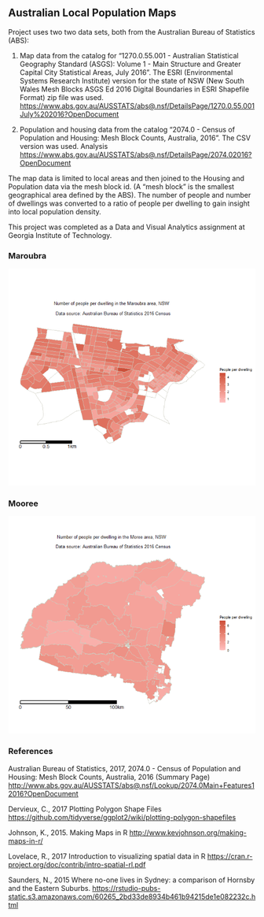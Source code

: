 ## Australian Local Population Maps

Project uses two two data sets, both from the Australian Bureau of Statistics (ABS):

1. Map data from the catalog for “1270.0.55.001 - Australian Statistical Geography Standard (ASGS): Volume 1 - Main Structure and Greater Capital City Statistical Areas, July 2016”. The ESRI (Environmental Systems Research Institute) version for the state of NSW (New South Wales Mesh Blocks ASGS Ed 2016 Digital Boundaries in ESRI Shapefile Format) zip file was used. 
https://www.abs.gov.au/AUSSTATS/abs@.nsf/DetailsPage/1270.0.55.001July%202016?OpenDocument

2. Population and housing data from the catalog “2074.0 - Census of Population and Housing: Mesh Block Counts, Australia, 2016”. The CSV version was used.
Analysis 
https://www.abs.gov.au/AUSSTATS/abs@.nsf/DetailsPage/2074.02016?OpenDocument

The map data is limited to local areas and then joined to the Housing and Population data via the mesh block id. (A “mesh block” is the smallest geographical area defined by the ABS). The number of people and number of dwellings was converted to a ratio of people per dwelling to gain insight into local population density.

This project was completed as a Data and Visual Analytics assignment at Georgia Institute of Technology.

### Maroubra
![Maroubra map](Maroubra.png "Maroubra map") 

### Mooree
![Moree map](Moree.png "Moree map") 


### References 
Australian Bureau of Statistics, 2017, 2074.0 - Census of Population and Housing: Mesh Block Counts, Australia, 2016 (Summary Page) http://www.abs.gov.au/AUSSTATS/abs@.nsf/Lookup/2074.0Main+Features12016?OpenDocument

Dervieux, C., 2017 Plotting Polygon Shape Files
https://github.com/tidyverse/ggplot2/wiki/plotting-polygon-shapefiles

Johnson, K., 2015. Making Maps in R
http://www.kevjohnson.org/making-maps-in-r/

Lovelace, R., 2017 Introduction to visualizing spatial data in R
https://cran.r-project.org/doc/contrib/intro-spatial-rl.pdf

Saunders, N., 2015 Where no-one lives in Sydney: a comparison of Hornsby and the Eastern Suburbs.
https://rstudio-pubs-static.s3.amazonaws.com/60265_2bd33de8934b461b94215de1e082232c.html